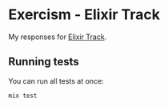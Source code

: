 # Exercism - Elixir Track

My responses for [Elixir Track](https://exercism.io/tracks/elixir).

## Running tests

You can run all tests at once:

```elixir
mix test
```

